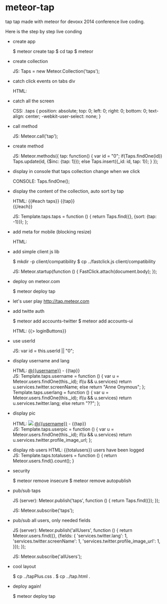 meteor-tap
==========

tap tap made with meteor for devoxx 2014 conference live coding.

Here is the step by step live conding

* create app

  $ meteor create tap
  $ cd tap
  $ meteor

* create collection

  JS: Taps = new Meteor.Collection('taps');

* catch click events on tabs div

  HTML: <div class="tabs">

* catch all the screen

  CSS:
  .taps {
    position: absolute;
    top: 0;
    left: 0;
    right: 0;
    bottom: 0;
    text-align: center;
    -webkit-user-select: none;
  }

* call method

  JS: Meteor.call('tap');

* create method

  JS:
  Meteor.methods({
    tap: function() {
      var id = "0";
      if(Taps.findOne(id))
        Taps.update(id, {$inc: {tap: 1}});
      else
        Taps.insert({_id: id, tap: 1});
    }
  });

* display in console that taps collection change when we click

  CONSOLE: Taps.findOne();

* display the content of the collection, auto sort by tap

  HTML:
  {{#each taps}}
    {{tap}}<br>
  {{/each}}

  JS:
  Template.taps.taps = function () {
    return Taps.find({}, {sort: {tap: -1}});
  };

* add meta for mobile (blocking resize)

  HTML:
  <meta name="viewport" content="width=device-width, initial-scale=1.0, maximum-scale=1.0, user-scalable=no">
  <meta name="apple-mobile-web-app-capable" content="yes" />

* add simple client js lib

  $ mkdir -p client/compatibility
  $ cp ../fastclick.js client/compatibility

  JS: Meteor.startup(function () { FastClick.attach(document.body); });

* deploy on meteor.com

  $ meteor deploy tap

* let's user play http://tap.meteor.com

* add twitte auth

  $ meteor add accounts-twitter
  $ meteor add accounts-ui

  HTML: {{> loginButtons}}<br>

* use userId

  JS: var id = this.userId || "0";

* display username and lang

  HTML: <a href="http://twitter.com/{{username}}">@{{username}}</a> - {{tap}}<br>
  JS:
  Template.taps.username = function () {
    var u = Meteor.users.findOne(this._id);
    if(u && u.services) return u.services.twitter.screenName;
    else return "Anne Onymous";
  };
  Template.taps.userlang = function () {
    var u = Meteor.users.findOne(this._id);
    if(u && u.services) return u.services.twitter.lang;
    else return "??";
  };

* display pic

  HTML: <img src="{{userpic}}"> <a href="http://twitter.com/{{username}}">@{{username}}</a> - {{tap}}<br>
  JS:
  Template.taps.userpic = function () {
    var u = Meteor.users.findOne(this._id);
    if(u && u.services) return u.services.twitter.profile_image_url;
  };

* display nb users
  HTML:  {{totalusers}} users have been logged<br>
  JS:
  Template.taps.totalusers = function () {
    return Meteor.users.find().count();
  }

* security

  $ meteor remove insecure
  $ meteor remove autopublish

* pub/sub taps

  JS (server):
  Meteor.publish('taps', function () {
    return Taps.find({});
  });

  JS: Meteor.subscribe('taps');

* pub/sub all users, only needed fields

  JS (server):
  Meteor.publish('allUsers', function () {
    return Meteor.users.find({}, {fields: {
      'services.twitter.lang': 1,
      'services.twitter.screenName': 1,
      'services.twitter.profile_image_url': 1,
    }});
  });

  JS: Meteor.subscribe('allUsers');

* cool layout

  $ cp ../tapPlus.css .
  $ cp ../tap.html .

* deploy again!

  $ meteor deploy tap
